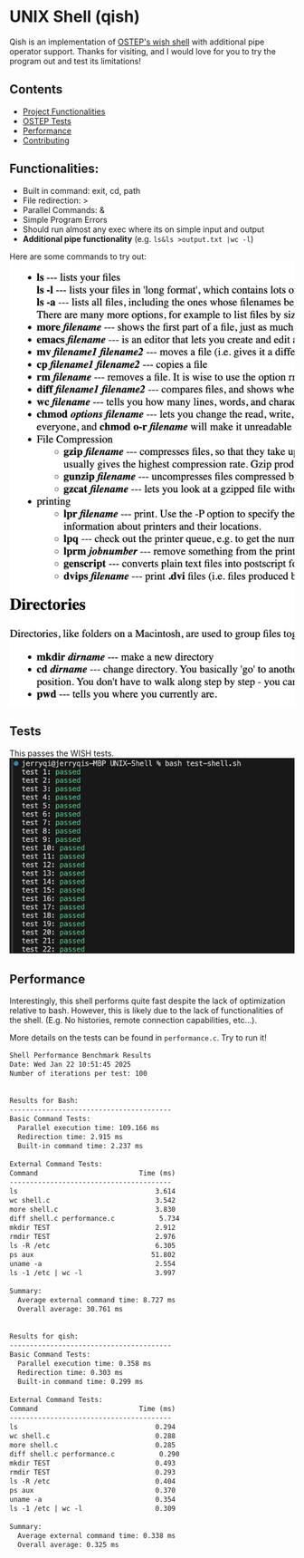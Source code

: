 # UNIX Shell (qish)

Qish is an implementation of [OSTEP's wish shell](https://github.com/remzi-arpacidusseau/ostep-projects/blob/master/processes-shell/README.md) with additional pipe operator support. Thanks for visiting, and I would love for you to try the program out and test its limitations!


## Contents
- [Project Functionalities](#Functionalities)
- [OSTEP Tests](#Tests)
- [Performance](#Performance)
- [Contributing](#contributing)


## Functionalities:
- Built in command: exit, cd, path
- File redirection: >
- Parallel Commands: &
- Simple Program Errors
- Should run almost any exec where its on simple input and output
- <strong>Additional pipe functionality</strong> (e.g. `ls&ls >output.txt |wc -l`)


Here are some commands to try out:
![Commands to try out](./commands_to_try.png)


## Tests 
This passes the WISH tests.
![wish tests passing](./wish_tests_out.png)


## Performance

Interestingly, this shell performs quite fast despite the lack of optimization relative to bash. However, this is likely due to the lack of functionalities of the shell. (E.g. No histories, remote connection capabilities, etc...).

More details on the tests can be found in `performance.c`. Try to run it!

```
Shell Performance Benchmark Results
Date: Wed Jan 22 10:51:45 2025
Number of iterations per test: 100


Results for Bash:
----------------------------------------
Basic Command Tests:
  Parallel execution time: 109.166 ms
  Redirection time: 2.915 ms
  Built-in command time: 2.237 ms

External Command Tests:
Command                         Time (ms)
----------------------------------------
ls                                  3.614
wc shell.c                          3.542
more shell.c                        3.830
diff shell.c performance.c           5.734
mkdir TEST                          2.912
rmdir TEST                          2.976
ls -R /etc                          6.305
ps aux                             51.802
uname -a                            2.554
ls -1 /etc | wc -l                  3.997

Summary:
  Average external command time: 8.727 ms
  Overall average: 30.761 ms


Results for qish:
----------------------------------------
Basic Command Tests:
  Parallel execution time: 0.358 ms
  Redirection time: 0.303 ms
  Built-in command time: 0.299 ms

External Command Tests:
Command                         Time (ms)
----------------------------------------
ls                                  0.294
wc shell.c                          0.288
more shell.c                        0.285
diff shell.c performance.c           0.290
mkdir TEST                          0.493
rmdir TEST                          0.293
ls -R /etc                          0.404
ps aux                              0.370
uname -a                            0.354
ls -1 /etc | wc -l                  0.309

Summary:
  Average external command time: 0.338 ms
  Overall average: 0.325 ms
```
